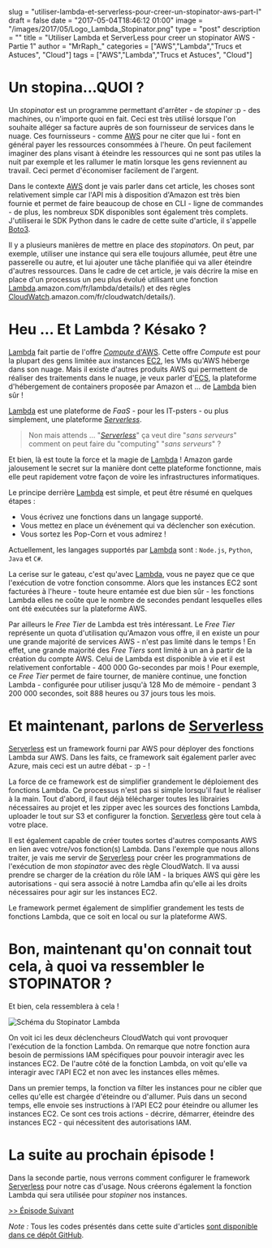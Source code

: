    
slug = "utiliser-lambda-et-serverless-pour-creer-un-stopinator-aws-part-I"
draft = false
date = "2017-05-04T18:46:12 01:00"
image = "/images/2017/05/Logo_Lambda_Stopinator.png"
type = "post"
description = ""
title = "Utiliser Lambda et ServerLess pour creer un stopinator AWS - Partie 1"
author = "MrRaph_"
categories = ["AWS","Lambda","Trucs et Astuces", "Cloud"]
tags = ["AWS","Lambda","Trucs et Astuces", "Cloud"]
   

# Un stopina...QUOI ?

Un _stopinator_ est un programme permettant d'arrêter - de _stopiner_ :p - des machines, ou n'importe quoi en fait. Ceci est très utilisé lorsque l'on souhaite alléger sa facture auprès de son fournisseur de services dans le nuage. Ces fournisseurs - comme [AWS](https://aws.amazon.com/fr/what-is-aws/) pour ne citer que lui - font en général payer les ressources consommées à l'heure. On peut facilement imaginer des plans visant à éteindre les ressources qui ne sont pas utiles la nuit par exemple et les rallumer le matin lorsque les gens reviennent au travail. Ceci permet d'économiser facilement de l'argent.

Dans le contexte [AWS](https://aws.amazon.com/fr/what-is-aws/) dont je vais parler dans cet article, les choses sont relativement simple car l'API mis à disposition d'Amazon est très bien fournie et permet de faire beaucoup de chose en CLI - ligne de commandes - de plus, les nombreux SDK disponibles sont également très complets. J'utiliserai le SDK Python dans le cadre de cette suite d'article, il s'appelle [Boto3](https://aws.amazon.com/fr/sdk-for-python/).

Il y a plusieurs manières de mettre en place des _stopinators_. On peut, par exemple, utiliser une instance qui sera elle toujours allumée, peut être une passerelle ou autre, et lui ajouter une tâche planifiée qui va aller éteindre d'autres ressources. Dans le cadre de cet article, je vais décrire la mise en place d'un processus un peu plus évolué utilisant une fonction [Lambda](https://aws.amazon.com/fr/lambda/details/).amazon.com/fr/lambda/details/) et des règles [CloudWatch](https://aws.amazon.com/fr/lambda/details/).amazon.com/fr/cloudwatch/details/).


# Heu ... Et Lambda ? Késako ?

[Lambda](https://aws.amazon.com/fr/lambda/details/) fait partie de l'offre [_Compute_ d'AWS](https://aws.amazon.com/fr/products/compute/). Cette offre _Compute_ est pour la plupart des gens limitée aux instances [EC2](https://aws.amazon.com/fr/ec2/), les VMs qu'AWS héberge dans son nuage. Mais il existe d'autres produits AWS qui permettent de réaliser des traitements dans le nuage, je veux parler d'[ECS](https://aws.amazon.com/fr/ecs/), la plateforme d'hébergement de containers proposée par Amazon et ... de [Lambda](https://aws.amazon.com/fr/lambda/details/) bien sûr !

[Lambda](https://aws.amazon.com/fr/lambda/details/) est une plateforme de *FaaS* - pour les IT-psters - ou plus simplement, une plateforme *[Serverless](http://www.serverless.com/)*.

> Non mais attends ... "*[Serverless](http://www.serverless.com/)*" ça veut dire "_sans serveurs_" comment on peut faire du "computing" "_sans serveurs_" ?

Et bien, là est toute la force et la magie de [Lambda](https://aws.amazon.com/fr/lambda/details/) ! Amazon garde jalousement le secret sur la manière dont cette plateforme fonctionne, mais elle peut rapidement votre façon de voire les infrastructures informatiques.

Le principe derrière [Lambda](https://aws.amazon.com/fr/lambda/details/) est simple, et peut être résumé en quelques étapes :

- Vous écrivez une fonctions dans un langage supporté.
- Vous mettez en place un événement qui va déclencher son exécution.
- Vous sortez les Pop-Corn et vous admirez !


Actuellement, les langages supportés par [Lambda](https://aws.amazon.com/fr/lambda/details/) sont : `Node.js`, `Python`, `Java` et `C#`.

La cerise sur le gateau, c'est qu'avec [Lambda](https://aws.amazon.com/fr/lambda/details/), vous ne payez que ce que l'exécution de votre fonction consomme. Alors que les instances EC2 sont facturées à l'heure - toute heure entamée est due bien sûr - les fonctions Lambda elles ne coûte que le nombre de secondes pendant lesquelles elles ont été exécutées sur la plateforme AWS.

Par ailleurs le _Free Tier_ de Lambda est très intéressant. Le _Free Tier_ représente un quota d'utilisation qu'Amazon vous offre, il en existe un pour une grande majorité de services AWS - n'est pas limité dans le temps ! En effet, une grande majorité des _Free Tiers_ sont limité à un an à partir de la création du compte AWS. Celui de Lambda est disponible à vie et il est relativement confortable - 400 000 Go-secondes par mois ! Pour exemple, ce _Free Tier_ permet de faire tourner, de manière continue, une fonction Lambda - configurée pour utiliser jusqu'à 128 Mo de mémoire - pendant 3 200 000 secondes, soit 888 heures ou 37 jours tous les mois.


# Et maintenant, parlons de [Serverless](http://www.serverless.com/)


[Serverless](https://serverless.com) est un framework fourni par AWS pour déployer des fonctions Lambda sur AWS. Dans les faits, ce framework sait également parler avec Azure, mais ceci est un autre débat - :p - !

La force de ce framework est de simplifier grandement le déploiement des fonctions Lambda. Ce processus n'est pas si simple lorsqu'il faut le réaliser à la main. Tout d'abord, il faut déjà télécharger toutes les librairies nécessaires au projet et les zipper avec les sources des fonctions Lambda, uploader le tout sur S3 et configurer la fonction. [Serverless](https://serverless.com) gère tout cela à votre place.

Il est également capable de créer toutes sortes d'autres composants AWS en lien avec votre/vos fonction(s) Lambda. Dans l'exemple que nous allons traiter, je vais me servir de [Serverless](https://serverless.com) pour créer les programmations de l'exécution de mon _stopinator_ avec des règle CloudWatch. Il va aussi prendre se charger de la création du rôle IAM - la briques AWS qui gère les autorisations - qui sera associé à notre Lamdba afin qu'elle ai les droits nécessaires pour agir sur les instances EC2.

Le framework permet également de simplifier grandement les tests de fonctions Lambda, que ce soit en local ou sur la plateforme AWS.

# Bon, maintenant qu'on connait tout cela, à quoi va ressembler le STOPINATOR ?

Et bien, cela ressemblera à cela !

![Schéma du Stopinator Lambda](/images/2017/05/Lambda_Stopinator.png)

On voit ici les deux déclencheurs CloudWatch qui vont provoquer l'exécution de la fonction Lambda. On remarque que notre fonction aura besoin de permissions IAM spécifiques pour pouvoir interagir avec les instances EC2. De l'autre côté de la fonction Lambda, on voit qu'elle va interagir avec l'API EC2 et non avec les instances elles mêmes.

Dans un premier temps, la fonction va filter les instances pour ne cibler que celles qu'elle est chargée d'éteindre ou d'allumer. Puis dans un second temps, elle envoie ses instructions à l'API EC2 pour éteindre ou allumer les instances EC2. Ce sont ces trois actions - décrire, démarrer, éteindre des instances EC2 - qui nécessitent des autorisations IAM.

# La suite au prochain épisode !

Dans la seconde partie, nous verrons comment configurer le framework [Serverless](http://www.serverless.com/) pour notre cas d'usage. Nous créerons également la fonction Lambda qui sera utilisée pour _stopiner_ nos instances.

[>> Épisode Suivant](https://techan.fr/utiliser-lambda-et-serverless-pour-creer-un-stopinator-aws-part-ii/)

*Note :* Tous les codes présentés dans cette suite d'articles [sont disponible dans ce dépôt GitHub](https://github.com/MrRaph/article-stopinator).
